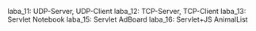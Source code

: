 laba_11: UDP-Server, UDP-Client
laba_12: TCP-Server, TCP-Client
laba_13: Servlet Notebook
laba_15: Servlet AdBoard
laba_16: Servlet+JS AnimalList
